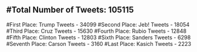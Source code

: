 #Total Number of Tweets: 105115 
---
#First Place: Trump Tweets - 34099
#Second Place: Jeb! Tweets - 18054
#Third Place: Cruz Tweets - 15630
#Fourth Place: Rubio Tweets - 12848
#Fifth Place: Clinton Tweets - 12803
#Sixth Place: Sanders Tweets - 6298
#Seventh Place: Carson Tweets - 3160
#Last Place: Kasich Tweets - 2223
